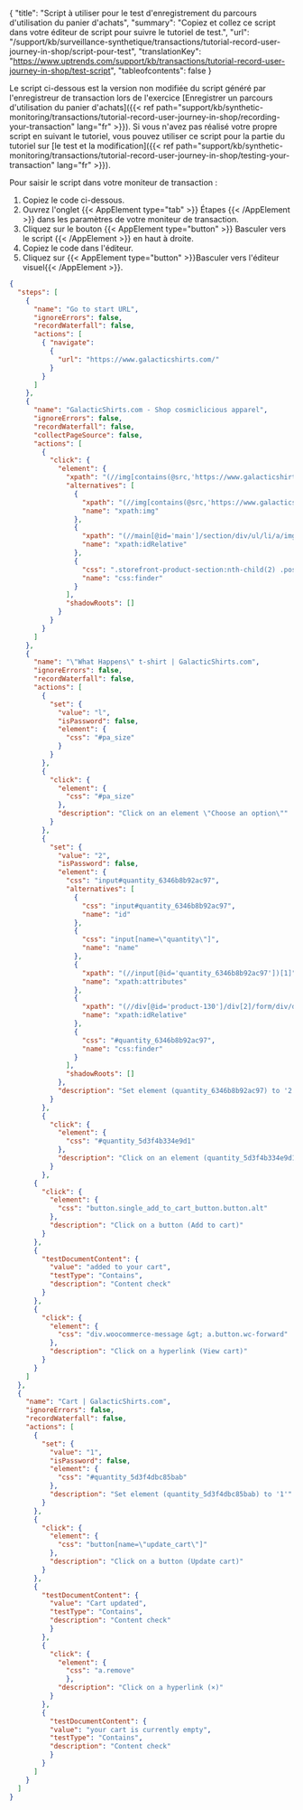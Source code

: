 {
"title": "Script à utiliser pour le test d'enregistrement du parcours d'utilisation du panier d'achats",
"summary": "Copiez et collez ce script dans votre éditeur de script pour suivre le tutoriel de test.",
"url": "/support/kb/surveillance-synthetique/transactions/tutorial-record-user-journey-in-shop/script-pour-test",
"translationKey": "https://www.uptrends.com/support/kb/transactions/tutorial-record-user-journey-in-shop/test-script",
"tableofcontents": false
}

Le script ci-dessous est la version non modifiée du script généré par l'enregistreur de transaction lors de l'exercice [Enregistrer un parcours d'utilisation du panier d'achats]({{< ref path="support/kb/synthetic-monitoring/transactions/tutorial-record-user-journey-in-shop/recording-your-transaction" lang="fr" >}}). Si vous n'avez pas réalisé votre propre script en suivant le tutoriel, vous pouvez utiliser ce script pour la partie du tutoriel sur [le test et la modification]({{< ref path="support/kb/synthetic-monitoring/transactions/tutorial-record-user-journey-in-shop/testing-your-transaction" lang="fr" >}}).

Pour saisir le script dans votre moniteur de transaction :

1. Copiez le code ci-dessous.
2. Ouvrez l'onglet {{< AppElement type="tab" >}} Étapes {{< /AppElement >}} dans les paramètres de votre moniteur de transaction.
3. Cliquez sur le bouton {{< AppElement type="button" >}} Basculer vers le script {{< /AppElement >}} en haut à droite.
4. Copiez le code dans l'éditeur.
5. Cliquez sur {{< AppElement type="button" >}}Basculer vers l'éditeur visuel{{< /AppElement >}}.

```json
{
  "steps": [ 
    {
      "name": "Go to start URL",
      "ignoreErrors": false,
      "recordWaterfall": false,
      "actions": [
        { "navigate": 
          {
            "url": "https://www.galacticshirts.com/"
          }
        }
      ]
    },
    {
      "name": "GalacticShirts.com - Shop cosmiclicious apparel",
      "ignoreErrors": false,
      "recordWaterfall": false,
      "collectPageSource": false,
      "actions": [
        {
          "click": {
            "element": {
              "xpath": "(//img[contains(@src,'https://www.galacticshirts.com/wp-content/uploads/2017/08/tshirt-suraya-300x300.png')])[1]",
              "alternatives": [
                {
                  "xpath": "(//img[contains(@src,'https://www.galacticshirts.com/wp-content/uploads/2017/08/tshirt-suraya-300x300.png')])[1]",
                  "name": "xpath:img"
                },
                {
                  "xpath": "(//main[@id='main']/section/div/ul/li/a/img)[1]",
                  "name": "xpath:idRelative"
                },
                {
                  "css": ".storefront-product-section:nth-child(2) .post-130 .attachment-woocommerce_thumbnail",
                  "name": "css:finder"
                }
              ],
              "shadowRoots": []
            }
          }
        }
      ]
    },
    {
      "name": "\"What Happens\" t-shirt | GalacticShirts.com",
      "ignoreErrors": false,
      "recordWaterfall": false,
      "actions": [
        {
          "set": {
            "value": "l",
            "isPassword": false,
            "element": {
              "css": "#pa_size"
            }
          }
        },
        {
          "click": {
            "element": {
              "css": "#pa_size" 
            },
            "description": "Click on an element \"Choose an option\""
          }
        },
        {
          "set": {
            "value": "2",
            "isPassword": false,
            "element": {
              "css": "input#quantity_6346b8b92ac97",
              "alternatives": [
                {
                  "css": "input#quantity_6346b8b92ac97",
                  "name": "id"
                },
                {
                  "css": "input[name=\"quantity\"]",
                  "name": "name"
                },
                {
                  "xpath": "(//input[@id='quantity_6346b8b92ac97'])[1]",
                  "name": "xpath:attributes"
                },
                {
                  "xpath": "(//div[@id='product-130']/div[2]/form/div/div[2]/div/input)[1]",
                  "name": "xpath:idRelative"
                },
                {
                  "css": "#quantity_6346b8b92ac97",
                  "name": "css:finder"
                }
              ],
              "shadowRoots": []
            },
            "description": "Set element (quantity_6346b8b92ac97) to '2'"
          }
        },
        {
          "click": {
            "element": {
              "css": "#quantity_5d3f4b334e9d1"
            },
            "description": "Click on an element (quantity_5d3f4b334e9d1)"
          }
        },
      {
        "click": {
          "element": {
            "css": "button.single_add_to_cart_button.button.alt"
          },
          "description": "Click on a button (Add to cart)"
        }
      },
      {
        "testDocumentContent": {
          "value": "added to your cart",
          "testType": "Contains",
          "description": "Content check"
        }
      },
      {
        "click": {  
          "element": {                
            "css": "div.woocommerce-message &gt; a.button.wc-forward"              
          },              
          "description": "Click on a hyperlink (View cart)"            
        }          
      }        
    ]     
  },      
  {        
    "name": "Cart | GalacticShirts.com",        
    "ignoreErrors": false,        
    "recordWaterfall": false,        
    "actions": [          
      {            
        "set": {              
          "value": "1",              
          "isPassword": false,              
          "element": {                
            "css": "#quantity_5d3f4dbc85bab"              
          },              
          "description": "Set element (quantity_5d3f4dbc85bab) to '1'"            
        }          
      },          
      {            
        "click": {              
          "element": {                
            "css": "button[name=\"update_cart\"]"              
          },              
          "description": "Click on a button (Update cart)"            
        }          
      },          
      {            
        "testDocumentContent": {              
          "value": "Cart updated",              
          "testType": "Contains",              
          "description": "Content check"            
          }          
        },          
        {            
          "click": {              
            "element": {                
              "css": "a.remove"              
              },              
            "description": "Click on a hyperlink (×)"            
          }          
        },          
        {            
          "testDocumentContent": {              
          "value": "your cart is currently empty",              
          "testType": "Contains",              
          "description": "Content check"            
          }          
        }        
      ]      
    }    
  ]  
}
```
